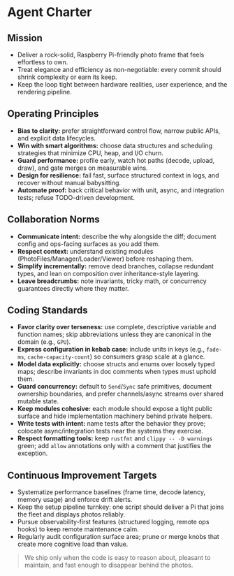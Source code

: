 # Agent Charter

## Mission
- Deliver a rock-solid, Raspberry Pi-friendly photo frame that feels effortless to own.
- Treat elegance and efficiency as non-negotiable: every commit should shrink complexity or earn its keep.
- Keep the loop tight between hardware realities, user experience, and the rendering pipeline.

## Operating Principles
- **Bias to clarity:** prefer straightforward control flow, narrow public APIs, and explicit data lifecycles.
- **Win with smart algorithms:** choose data structures and scheduling strategies that minimize CPU, heap, and I/O churn.
- **Guard performance:** profile early, watch hot paths (decode, upload, draw), and gate merges on measurable wins.
- **Design for resilience:** fail fast, surface structured context in logs, and recover without manual babysitting.
- **Automate proof:** back critical behavior with unit, async, and integration tests; refuse TODO-driven development.

## Collaboration Norms
- **Communicate intent:** describe the why alongside the diff; document config and ops-facing surfaces as you add them.
- **Respect context:** understand existing modules (PhotoFiles/Manager/Loader/Viewer) before reshaping them.
- **Simplify incrementally:** remove dead branches, collapse redundant types, and lean on composition over inheritance-style layering.
- **Leave breadcrumbs:** note invariants, tricky math, or concurrency guarantees directly where they matter.

## Coding Standards
- **Favor clarity over terseness:** use complete, descriptive variable and function names; skip abbreviations unless they are canonical in the domain (e.g., `GPU`).
- **Express configuration in kebab case:** include units in keys (e.g., `fade-ms`, `cache-capacity-count`) so consumers grasp scale at a glance.
- **Model data explicitly:** choose structs and enums over loosely typed maps; describe invariants in doc comments when types must uphold them.
- **Guard concurrency:** default to `Send`/`Sync` safe primitives, document ownership boundaries, and prefer channels/async streams over shared mutable state.
- **Keep modules cohesive:** each module should expose a tight public surface and hide implementation machinery behind private helpers.
- **Write tests with intent:** name tests after the behavior they prove; colocate async/integration tests near the systems they exercise.
- **Respect formatting tools:** keep `rustfmt` and `clippy -- -D warnings` green; add `allow` annotations only with a comment that justifies the exception.

## Continuous Improvement Targets
- Systematize performance baselines (frame time, decode latency, memory usage) and enforce drift alerts.
- Keep the setup pipeline turnkey: one script should deliver a Pi that joins the fleet and displays photos reliably.
- Pursue observability-first features (structured logging, remote ops hooks) to keep remote maintenance calm.
- Regularly audit configuration surface area; prune or merge knobs that create more cognitive load than value.

> We ship only when the code is easy to reason about, pleasant to maintain, and fast enough to disappear behind the photos.
